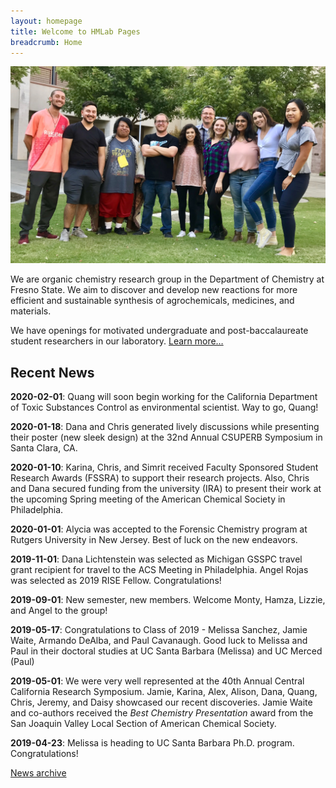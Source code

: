 ```yaml
---
layout: homepage
title: Welcome to HMLab Pages
breadcrumb: Home
---
```

<!-- Be careful. Image extension is case sensitive. -->
<img src="/img/hmlab-photo-2019.JPG" />

<p class="lead">We are organic chemistry research group in the Department of Chemistry at Fresno State. We aim to discover and develop new reactions for more efficient and sustainable synthesis of agrochemicals, medicines, and materials.</p>

<p class="lead">We have openings for motivated undergraduate and post-baccalaureate student researchers in our laboratory. <a href="/research/opportunities/">Learn more…</a></p>

## Recent News

**2020-02-01**: Quang will soon begin working for the California Department of Toxic Substances Control as environmental scientist. Way to go, Quang!

**2020-01-18**: Dana and Chris generated lively discussions while presenting their poster (new sleek design) at the 32nd Annual CSUPERB Symposium in Santa Clara, CA.

**2020-01-10**: Karina, Chris, and Simrit received Faculty Sponsored Student Research Awards (FSSRA) to support their research projects. Also, Chris and Dana secured funding from the university (IRA) to present their work at the upcoming Spring meeting of the American Chemical Society in Philadelphia.

**2020-01-01**: Alycia was accepted to the Forensic Chemistry program at Rutgers University in New Jersey. Best of luck on the new endeavors.

**2019-11-01**: Dana Lichtenstein was selected as Michigan GSSPC travel grant recipient for travel to the ACS Meeting in Philadelphia. Angel Rojas was selected as 2019 RISE Fellow. Congratulations!

**2019-09-01**: New semester, new members. Welcome Monty, Hamza, Lizzie, and Angel to the group!

**2019-05-17**: Congratulations to Class of 2019 - Melissa Sanchez, Jamie Waite, Armando DeAlba, and Paul Cavanaugh. Good luck to Melissa and Paul in their doctoral studies at UC Santa Barbara (Melissa) and UC Merced (Paul)

**2019-05-01**: We were very well represented at the 40th Annual Central California Research Symposium. Jamie, Karina, Alex, Alison, Dana, Quang, Chris, Jeremy, and Daisy showcased our recent discoveries. Jamie Waite and co-authors received the *Best Chemistry Presentation* award from the
San Joaquin Valley Local Section of American Chemical Society.

**2019-04-23**: Melissa is heading to UC Santa Barbara Ph.D. program. Congratulations!

[News archive](/archive)

